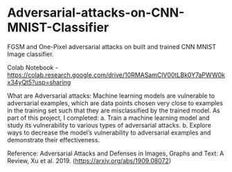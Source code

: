 # Adversarial-attacks-on-CNN-MNIST-Classifier
FGSM and One-Pixel adversarial attacks on built and trained CNN MNIST Image classifier.

Colab Notebook - https://colab.research.google.com/drive/10RMASamClV00tLBk0Y7aPWW0kx34yQt5?usp=sharing

What are Adversarial attacks: 
Machine learning models are vulnerable to adversarial examples, which are data points chosen very close to examples in the training set such that they are misclassified by the trained model. As part of this project, I completed: 
a. Train a machine learning model and study its vulnerability to various types of adversarial attacks. 
b. Explore ways to decrease the model’s vulnerability to adversarial examples and demonstrate their effectiveness.


Reference: Adversarial Attacks and Defenses in Images, Graphs and Text: A Review, Xu et al. 2019. (https://arxiv.org/abs/1909.08072)
